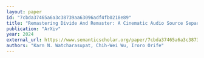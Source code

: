 ```yaml
---
layout: paper
id: "7cbda37465a6a3c38739aa63096adf4fb0218e89"
title: "Remastering Divide And Remaster: A Cinematic Audio Source Separation Dataset With Multilingual Support"
publication: "ArXiv"
year: 2024
external_url: https://www.semanticscholar.org/paper/7cbda37465a6a3c38739aa63096adf4fb0218e89
authors: "Karn N. Watcharasupat, Chih-Wei Wu, Iroro Orife"
---
```

